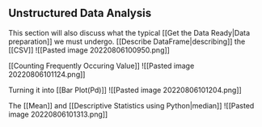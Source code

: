 ## Unstructured Data Analysis
This section will also discuss what the typical [[Get the Data Ready|Data preparation]] we must undergo. 
[[Describe DataFrame|describing]] the [[CSV]]
![[Pasted image 20220806100950.png]]

[[Counting Frequently Occuring Value]]
![[Pasted image 20220806101124.png]]

Turning it into [[Bar Plot(Pd)]]
![[Pasted image 20220806101204.png]]

The [[Mean]] and [[Descriptive Statistics using Python|median]]
![[Pasted image 20220806101313.png]]
